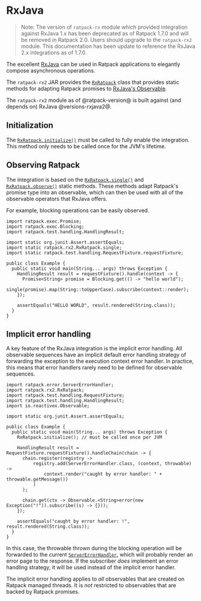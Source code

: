 # RxJava

> Note: The version of `ratpack-rx` module which provided integration against RxJava 1.x has been deprecated as of Ratpack 1.7.0 and will be
  removed in Ratpack 2.0. Users should upgrade to the `ratpack-rx2` module. This documentation has been update to reference the 
  RxJava 2.x integrations as of 1.7.0.

The excellent [RxJava](https://github.com/Netflix/RxJava) can be used in Ratpack applications to elegantly compose asynchronous operations.

The `ratpack-rx2` JAR provides the [`RxRatpack`](api/ratpack/rx2/RxRatpack.html) class that provides static methods for adapting Ratpack promises to [RxJava's Observable](https://github.com/Netflix/RxJava/wiki/Observable).

The `ratpack-rx2` module as of @ratpack-version@ is built against (and depends on) RxJava @versions-rxjava2@.

## Initialization

The [`RxRatpack.initialize()`](api/ratpack/rx2/RxRatpack.html#initialize--) must be called to fully enable the integration.
This method only needs to be called once for the JVM's lifetime.

## Observing Ratpack

The integration is based on the [`RxRatpack.single()`](api/ratpack/rx2/RxRatpack.html#single-ratpack.exec.Promise-) and [`RxRatpack.observe()`](api/ratpack/rx/RxRatpack.html#observe-ratpack.exec.Promise-) static methods.
These methods adapt Ratpack's promise type into an observable, which can then be used with all of the observable operators that RxJava offers.

For example, blocking operations can be easily observed.

```language-java
import ratpack.exec.Promise;
import ratpack.exec.Blocking;
import ratpack.test.handling.HandlingResult;

import static org.junit.Assert.assertEquals;
import static ratpack.rx2.RxRatpack.single;
import static ratpack.test.handling.RequestFixture.requestFixture;

public class Example {
  public static void main(String... args) throws Exception {
    HandlingResult result = requestFixture().handle(context -> {
      Promise<String> promise = Blocking.get(() -> "hello world");
      single(promise).map(String::toUpperCase).subscribe(context::render);
    });

    assertEquals("HELLO WORLD", result.rendered(String.class));
  }
}
```

## Implicit error handling

A key feature of the RxJava integration is the implicit error handling.
All observable sequences have an implicit default error handling strategy of forwarding the exception to the execution context error handler.
In practice, this means that error handlers rarely need to be defined for observable sequences.

```language-java
import ratpack.error.ServerErrorHandler;
import ratpack.rx2.RxRatpack;
import ratpack.test.handling.RequestFixture;
import ratpack.test.handling.HandlingResult;
import io.reactivex.Observable;

import static org.junit.Assert.assertEquals;

public class Example {
  public static void main(String... args) throws Exception {
    RxRatpack.initialize(); // must be called once per JVM

    HandlingResult result = RequestFixture.requestFixture().handleChain(chain -> {
      chain.register(registry ->
          registry.add(ServerErrorHandler.class, (context, throwable) ->
              context.render("caught by error handler: " + throwable.getMessage())
          )
      );

      chain.get(ctx -> Observable.<String>error(new Exception("!")).subscribe((s) -> {}));
    });

    assertEquals("caught by error handler: !", result.rendered(String.class));
  }
}
```

In this case, the throwable thrown during the blocking operation will be forwarded to the current [`ServerErrorHandler`](api/ratpack/error/ServerErrorHandler.html), which will probably render an error page to the response.
If the subscriber _does_ implement an error handling strategy, it will be used instead of the implicit error handler.

The implicit error handling applies to _all_ observables that are created on Ratpack managed threads.
It is _not_ restricted to observables that are backed by Ratpack promises.
